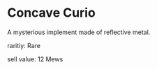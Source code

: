 # Concave Curio

A mysterious implement made of reflective metal.

raritiy: Rare

sell value: 12 Mews